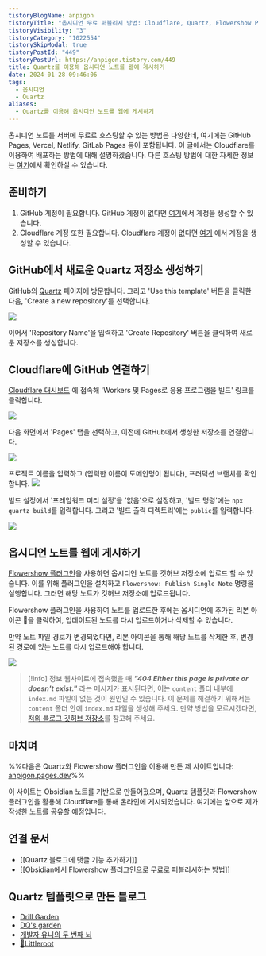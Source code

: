 ```yaml
---
tistoryBlogName: anpigon
tistoryTitle: "옵시디언 무료 퍼블리시 방법: Cloudflare, Quartz, Flowershow Plugin"
tistoryVisibility: "3"
tistoryCategory: "1022554"
tistorySkipModal: true
tistoryPostId: "449"
tistoryPostUrl: https://anpigon.tistory.com/449
title: Quartz를 이용해 옵시디언 노트를 웹에 게시하기
date: 2024-01-28 09:46:06
tags:
  - 옵시디언
  - Quartz
aliases:
  - Quartz를 이용해 옵시디언 노트를 웹에 게시하기
---
```

옵시디언 노트를 서버에 무료로 호스팅할 수 있는 방법은 다양한데, 여기에는 GitHub Pages, Vercel, Netlify, GitLab Pages 등이 포함됩니다. 이 글에서는 Cloudflare를 이용하여 배포하는 방법에 대해 설명하겠습니다. 다른 호스팅 방법에 대한 자세한 정보는 [여기](https://quartz.jzhao.xyz/hosting)에서 확인하실 수 있습니다.

## 준비하기
1. GitHub 계정이 필요합니다. GitHub 계정이 없다면 [여기](https://github.com/signup)에서 계정을 생성할 수 있습니다.
2. Cloudflare 계정 또한 필요합니다. Cloudflare 계정이 없다면 [여기](https://dash.cloudflare.com/sign-up) 에서 계정을 생성할 수 있습니다.

## GitHub에서 새로운 Quartz 저장소 생성하기

GitHub의 [Quartz](https://github.com/jackyzha0/quartz) 페이지에 방문합니다. 그리고 'Use this template' 버튼을 클릭한 다음, 'Create a new repository'를 선택합니다.

![](https://i.imgur.com/CAm8vQT.png)

이어서 'Repository Name'을 입력하고 'Create Repository' 버튼을 클릭하여 새로운 저장소를 생성합니다.

## Cloudflare에 GitHub 연결하기
[Cloudflare 대시보드](https://dash.cloudflare.com/) 에 접속해 'Workers 및 Pages로 응용 프로그램을 빌드' 링크를 클릭합니다.

![](https://i.imgur.com/APujAJm.png)


다음 화면에서 'Pages' 탭을 선택하고, 이전에 GitHub에서 생성한 저장소를 연결합니다.

![](https://i.imgur.com/QHFNQfT.png)

프로젝트 이름을 입력하고 (입력한 이름이 도메인명이 됩니다), 프러덕션 브랜치를 확인합니다.
![](https://i.imgur.com/ZoiV2Pm.png)

빌드 설정에서 '프레임워크 미리 설정'을 '없음'으로 설정하고, '빌드 명령'에는 `npx quartz build`를 입력합니다. 그리고 '빌드 출력 디렉토리'에는 `public`를 입력합니다.

![](https://i.imgur.com/Bp14LkG.png)

## 옵시디언 노트를 웹에 게시하기

[Flowershow 플러그인](https://obsidian.md/plugins?id=flowershow)을 사용하면 옵시디언 노트를 깃허브 저장소에 업로드 할 수 있습니다. 이를 위해 플러그인을 설치하고 `Flowershow: Publish Single Note` 명령을 실행합니다. 그러면 해당 노트가 깃허브 저장소에 업로드됩니다.

Flowershow 플러그인을 사용하여 노트를 업로드한 후에는 옵시디언에 추가된 리본 아이콘 🌱을 클릭하여, 업데이트된 노트를 다시 업로드하거나 삭제할 수 있습니다. 

만약 노트 파일 경로가 변경되었다면, 리본 아이콘을 통해 해당 노트를 삭제한 후, 변경된 경로에 있는 노트를 다시 업로드해야 합니다.

![](https://i.imgur.com/HXePqYB.png)


> [!info] 정보
> 웹사이트에 접속했을 때 ***"404 Either this page is private or doesn't exist."*** 라는 메시지가 표시된다면, 이는 `content` 폴더 내부에 `index.md` 파일이 없는 것이 원인일 수 있습니다. 이 문제를 해결하기 위해서는 `content` 폴더 안에 `index.md` 파일을 생성해 주세요.
> 만약 방법을 모르시겠다면, [저의 블로그 깃허브 저장소](https://github.com/anpigon/anpigon-quartz/blob/v4/content/index.md)를 참고해 주세요.
 

## 마치며

%%다음은 Quartz와 Flowershow 플러그인을 이용해 만든 제 사이트입니다: [anpigon.pages.dev](https://anpigon.pages.dev/)%%

이 사이트는 Obsidian 노트를 기반으로 만들어졌으며, Quartz 템플릿과 Flowershow 플러그인을 활용해 Cloudflare를 통해 온라인에 게시되었습니다. 여기에는 앞으로 제가 작성한 노트를 공유할 예정입니다.

## 연결 문서
- [[Quartz 블로그에 댓글 기능 추가하기]]
- [[Obsidian에서 Flowershow 플러그인으로 무료로 퍼블리시하는 방법]]

## Quartz 템플릿으로 만든 블로그
- [Drill Garden](https://drillgarden.netlify.app/) 
- [DQ's garden](https://dqjeon.github.io)
- [개발자 유니의 두 번째 뇌](https://shin-jae-yoon.github.io) 
- [🌱Littleroot](https://nottaro.github.io/littleroot)